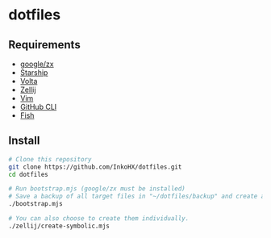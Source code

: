 # dotfiles

## Requirements

- [google/zx](https://github.com/google/zx)
- [Starship](https://starship.rs/)
- [Volta](https://volta.sh)
- [Zellij](https://zellij.dev/)
- [Vim](https://www.vim.org/)
- [GitHub CLI](https://cli.github.com/)
- [Fish](https://fishshell.com/)

## Install

```sh
# Clone this repository
git clone https://github.com/InkoHX/dotfiles.git
cd dotfiles

# Run bootstrap.mjs (google/zx must be installed)
# Save a backup of all target files in "~/dotfiles/backup" and create a symbolic link.
./bootstrap.mjs

# You can also choose to create them individually.
./zellij/create-symbolic.mjs
```
